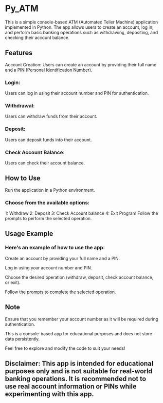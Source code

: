 # Py_ATM

This is a simple console-based ATM (Automated Teller Machine) application implemented in Python. The app allows users to create an account, log in, and perform basic banking operations such as withdrawing, depositing, and checking their account balance.

## Features
Account Creation: Users can create an account by providing their full name and a PIN (Personal Identification Number).

### Login: 
  Users can log in using their account number and PIN for authentication.

### Withdrawal: 
  Users can withdraw funds from their account.

### Deposit: 
  Users can deposit funds into their account.

### Check Account Balance: 
  Users can check their account balance.

## How to Use
  Run the application in a Python environment.

### Choose from the available options:

  1: Withdraw
  2: Deposit
  3: Check Account balance
  4: Exit Program
  Follow the prompts to perform the selected operation.

## Usage Example
### Here's an example of how to use the app:

  Create an account by providing your full name and a PIN.
  
  Log in using your account number and PIN.
  
  Choose the desired operation (withdraw, deposit, check account balance, or exit).
  
  Follow the prompts to complete the selected operation.

## Note
  Ensure that you remember your account number as it will be required during authentication.
  
  This is a console-based app for educational purposes and does not store data persistently.
  
  Feel free to explore and modify the code to suit your needs!

## Disclaimer: This app is intended for educational purposes only and is not suitable for real-world banking operations. It is recommended not to use real account information or PINs while experimenting with this app.
